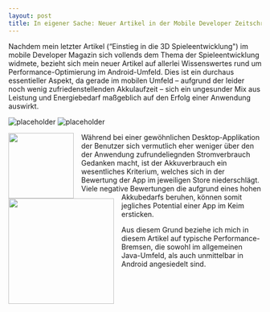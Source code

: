 ```yaml
---
layout: post
title: In eigener Sache: Neuer Artikel in der Mobile Developer Zeitschrift
---
```



Nachdem mein letzter Artikel (“Einstieg in die 3D Spieleentwicklung") im mobile Developer Magazin sich vollends dem Thema der Spieleentwicklung widmete, bezieht sich mein neuer Artikel auf allerlei Wissenswertes rund um Performance-Optimierung im Android-Umfeld.
Dies ist ein durchaus essentieller Aspekt, da gerade im mobilen Umfeld – aufgrund der leider noch wenig zufriedenstellenden Akkulaufzeit – sich ein ungesunder Mix aus Leistung und Energiebedarf maßgeblich auf den Erfolg einer Anwendung auswirkt.

![placeholder](http://placehold.it/200x200 "Small example image")
![placeholder](http://placehold.it/200x200 "Small example image")

<img style="display:inline; float: left; margin-right: 15px;" width=130 src="{{ site.url }}/assets/2011-08-02-mdev-1.jpg">

<img style="display:inline; float: left; margin-right: 15px; clear:left; " width=210 src="{{ site.url }}/assets/2011-08-02-mdev-2.jpg">

Während bei einer gewöhnlichen Desktop-Applikation der Benutzer sich vermutlich eher weniger über den der Anwendung zufrundeliegnden Stromverbrauch Gedanken macht, ist der Akkuverbrauch ein wesentliches Kriterium, welches sich in der Bewertung der App im jeweiligen Store niederschlägt.
Viele negative Bewertungen die aufgrund eines hohen Akkubedarfs beruhen, können somit jegliches Potential einer App im Keim ersticken.

Aus diesem Grund beziehe ich mich in diesem Artikel auf typische Performance-Bremsen, die sowohl im allgemeinen Java-Umfeld, als auch unmittelbar in Android angesiedelt sind.